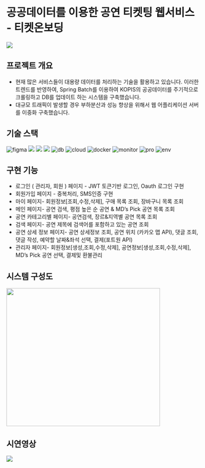 # 공공데이터를 이용한 공연 티켓팅 웹서비스 - 티켓온보딩

<p align="le">
  <img src="https://github.com/SKUWooU/.github/assets/126756270/453866d6-8496-413a-87c5-4f90934f3e88">
</p>

## 프로젝트 개요
- 현재 많은 서비스들이 대용량 데이터를 처리하는 기술을 활용하고 있습니다. 이러한 트렌드를 반영하여, Spring Batch를 이용하여 KOPIS의 공공데이터를 주기적으로 크롤링하고 DB를 업데이트 하는 시스템을 구축했습니다.
- 대규모 트래픽이 발생할 경우 부하분산과 성능 향상을 위해서 웹 어플리케이션 서버를 이중화 구축했습니다.


## 기술 스택
![figma](https://img.shields.io/badge/Figma-F24E1E?style=for-the-badge&logo=figma&logoColor=white)
<img src="https://img.shields.io/badge/react-20232A?style=for-the-badge&logo=react&logoColor=white"/>
<img src="https://img.shields.io/badge/vite-646CFF?style=for-the-badge&logo=vite&logoColor=white"/>
<img src="https://img.shields.io/badge/springboot-6DB33F?style=for-the-badge&logo=springboot&logoColor=white"/>
![db](https://img.shields.io/badge/MariaDB-003545?style=for-the-badge&logo=mariadb&logoColor=white)
![cloud](https://img.shields.io/badge/Google_Cloud-4285F4?style=for-the-badge&logo=google-cloud&logoColor=white)
![docker](https://img.shields.io/badge/docker-%230db7ed.svg?style=for-the-badge&logo=docker&logoColor=white)
![monitor](https://img.shields.io/badge/grafana-%23F46800.svg?style=for-the-badge&logo=grafana&logoColor=white)
![pro](https://img.shields.io/badge/Prometheus-E6522C?style=for-the-badge&logo=Prometheus&logoColor=white)
![env](https://img.shields.io/badge/Ubuntu-E95420?style=for-the-badge&logo=ubuntu&logoColor=white)



## 구현 기능
- 로그인 ( 관리자, 회원 ) 페이지 - JWT 토큰기반 로그인, Oauth 로그인 구현
- 회원가입 페이지 - 중복처리, SMS인증 구현
- 마이 페이지- 회원정보[조회,수정,삭제], 구매 목록 조회, 장바구니 목록 조회
- 메인 페이지- 공연 검색,  평점 높은 순 공연 & MD’s Pick 공연 목록 조회
- 공연 카테고리별 페이지- 공연검색, 장르&지역별 공연 목록 조회
- 검색 페이지- 공연 제목에 검색어를 포함하고 있는 공연 조회
- 공연 상세 정보 페이지- 공연 상세정보 조회, 공연 위치 (카카오 맵 API), 댓글 조회, 댓글 작성,  예약할 날짜&좌석 선택, 결제(포트원 API)
- 관리자 페이지- 회원정보[생성,조회,수정,삭제], 공연정보[생성,조회,수정,삭제], MD’s Pick 공연 선택, 결제및 환불관리


## 시스템 구성도
<p align="left">
  <img src="https://github.com/SKUWooU/.github/assets/126756270/1befaa8e-f148-45cf-98be-0efa0349b9f2" width="400" height="360">
</p>


## 시연영상
<p>
  <img src="https://prod-files-secure.s3.us-west-2.amazonaws.com/496f5d14-c69d-4016-a9d0-9951eb339f0d/e1428687-e85a-4a68-8baf-f42b98e38d19/%EA%B9%80%EC%98%A8%EC%9C%A0_%EB%B0%95%EA%B1%B4%EC%9A%B0(%EC%8B%9C%EC%97%B0%EC%98%81%EC%83%81).mp4">
</p>

<!--

**Here are some ideas to get you started:**

🙋‍♀️ A short introduction - what is your organization all about?
🌈 Contribution guidelines - how can the community get involved?
👩‍💻 Useful resources - where can the community find your docs? Is there anything else the community should know?
🍿 Fun facts - what does your team eat for breakfast?
🧙 Remember, you can do mighty things with the power of [Markdown](https://docs.github.com/github/writing-on-github/getting-started-with-writing-and-formatting-on-github/basic-writing-and-formatting-syntax)
-->
